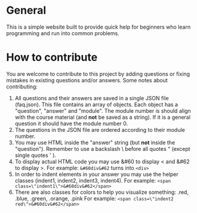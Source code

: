 # General #
This is a simple website built to provide quick help for beginners who learn programming and run into common problems.


# How to contribute #
You are welcome to contribute to this project by adding questions or fixing mistakes in existing questions and/or answers.
Some notes about contributing:

 1. All questions and their answers are saved in a single JSON file (faq.json). This file contains an array of objects. Each object has a "question", "answer" and "module". The module number is should align with the course material (and **not** be saved as a string). If it is a general question it should have the module number 0.
 2. The questions in the JSON file are ordered according to their module number.
 3. You may use HTML inside the "answer" string (but **not** inside the "question"). Remember to use a backslash \ before all quotes " (except single quotes ' ).
 4. To display actual HTML code you may use &#60 to display < and &#62 to display >.
	 For example: `&#60div&#62` turns into `<div>`
 5. In order to indent elements in your answer you may use the helper classes (indent1, indent2, indent3, indent4).
	 For example:
	 `<span class=\"indent1\">&#60div&#62</span>`
 6. There are also classes for colors to help you visualize something: .red, .blue, .green, .orange, .pink
	 For example:
	 `<span class=\"indent2 red\">&#60div&#62</span>`

